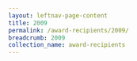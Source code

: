 ```yaml
---
layout: leftnav-page-content
title: 2009
permalink: /award-recipients/2009/
breadcrumb: 2009
collection_name: award-recipients
---
```

